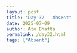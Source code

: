 ```yaml
---
layout: post  
title: "Day 32 – Absent"  
date: 2025-07-09
author: Ato Bhatta  
permalink: /day32.html  
tags: ["Absent"]
---
```


